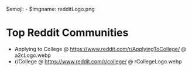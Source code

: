 $emoji: -
$imgname: redditLogo.png

# Top Reddit Communities

- Applying to College @ https://www.reddit.com/r/ApplyingToCollege/ @ a2cLogo.webp
- r/College @ https://www.reddit.com/r/college/ @ rCollegeLogo.webp